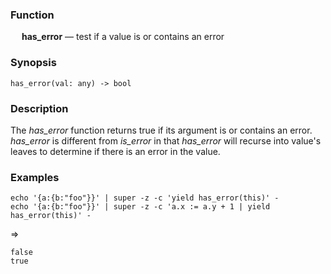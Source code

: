 ### Function

&emsp; **has_error** &mdash; test if a value is or contains an error

### Synopsis

```
has_error(val: any) -> bool
```

### Description

The _has_error_ function returns true if its argument is or contains an error.
_has_error_ is different from _is_error_ in that _has_error_ will recurse
into value's leaves to determine if there is an error in the value.

### Examples

```mdtest-command
echo '{a:{b:"foo"}}' | super -z -c 'yield has_error(this)' -
echo '{a:{b:"foo"}}' | super -z -c 'a.x := a.y + 1 | yield has_error(this)' -
```
=>
```mdtest-output
false
true
```
